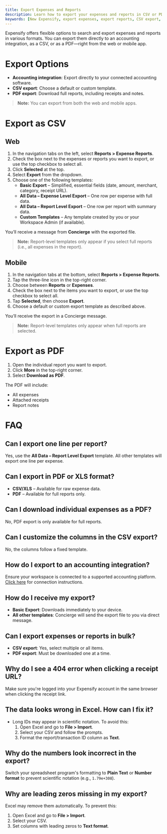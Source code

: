 ```yaml
---
title: Export Expenses and Reports
description: Learn how to export your expenses and reports in CSV or PDF format using default or custom templates in New Expensify.
keywords: [New Expensify, export expenses, export reports, CSV export, PDF export, download reports, accounting integration, report templates]
---
```



Expensify offers flexible options to search and export expenses and reports in various formats. You can export them directly to an accounting integration, as a CSV, or as a PDF—right from the web or mobile app.

# Export Options

- **Accounting integration**: Export directly to your connected accounting software.
- **CSV export**: Choose a default or custom template.
- **PDF export**: Download full reports, including receipts and notes.

> **Note:** You can export from both the web and mobile apps.

# Export as CSV

## Web

1. In the navigation tabs on the left, select **Reports > Expense Reports**.
2. Check the box next to the expenses or reports you want to export, or use the top checkbox to select all.
3. Click **Selected** at the top.
4. Select **Export** from the dropdown.
5. Choose one of the following templates:
   - **Basic Export** – Simplified, essential fields (date, amount, merchant, category, receipt URL).
   - **All Data – Expense Level Export** – One row per expense with full data.
   - **All Data – Report Level Export** – One row per report with summary data.
   - **Custom Templates** – Any template created by you or your Workspace Admin (if available).

You’ll receive a message from **Concierge** with the exported file.

> **Note:** Report-level templates only appear if you select full reports (i.e., all expenses in the report).

## Mobile

1. In the navigation tabs at the bottom, select **Reports > Expense Reports**.
2. Tap the three-line icon in the top-right corner.
3. Choose between **Reports** or **Expenses**.
4. Check the box next to the items you want to export, or use the top checkbox to select all.
5. Tap **Selected**, then choose **Export**.
6. Choose a default or custom export template as described above.

You’ll receive the export in a Concierge message.

> **Note:** Report-level templates only appear when full reports are selected.

# Export as PDF

1. Open the individual report you want to export.
2. Click **More** in the top-right corner.
3. Select **Download as PDF**.

The PDF will include:
- All expenses
- Attached receipts
- Report notes

# FAQ

## Can I export one line per report?

Yes, use the **All Data – Report Level Export** template. All other templates will export one line per expense.

## Can I export in PDF or XLS format?

- **CSV/XLS** – Available for raw expense data.
- **PDF** – Available for full reports only.

## Can I download individual expenses as a PDF?

No, PDF export is only available for full reports.

## Can I customize the columns in the CSV export?

No, the columns follow a fixed template.

## How do I export to an accounting integration?

Ensure your workspace is connected to a supported accounting platform. [Click here](https://docs.expensify.com) for connection instructions.

## How do I receive my export?

- **Basic Export**: Downloads immediately to your device.
- **All other templates**: Concierge will send the export file to you via direct message.

## Can I export expenses or reports in bulk?

- **CSV export**: Yes, select multiple or all items.
- **PDF export**: Must be downloaded one at a time.

## Why do I see a 404 error when clicking a receipt URL?

Make sure you're logged into your Expensify account in the same browser when clicking the receipt link.

## The data looks wrong in Excel. How can I fix it?

- Long IDs may appear in scientific notation. To avoid this:
  1. Open Excel and go to **File > Import**.
  2. Select your CSV and follow the prompts.
  3. Format the report/transaction ID column as **Text**.

## Why do the numbers look incorrect in the export?

Switch your spreadsheet program's formatting to **Plain Text** or **Number format** to prevent scientific notation (e.g., `1.79e+308`).

## Why are leading zeros missing in my export?

Excel may remove them automatically. To prevent this:
1. Open Excel and go to **File > Import**.
2. Select your CSV.
3. Set columns with leading zeros to **Text format**.

